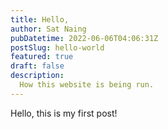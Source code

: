 ```yaml
---
title: Hello, 
author: Sat Naing
pubDatetime: 2022-06-06T04:06:31Z
postSlug: hello-world
featured: true
draft: false
description:
  How this website is being run.
---
```

Hello, this is my first post!